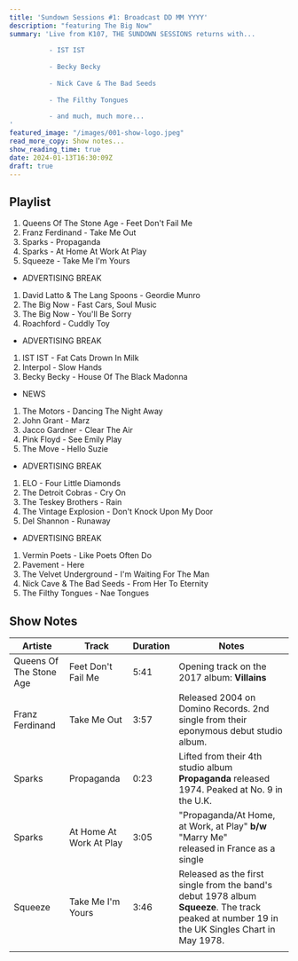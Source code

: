 ```yaml
---
title: 'Sundown Sessions #1: Broadcast DD MM YYYY'
description: "featuring The Big Now"
summary: 'Live from K107, THE SUNDOWN SESSIONS returns with...
 
          - IST IST
                    
          - Becky Becky 
          
          - Nick Cave & The Bad Seeds
          
          - The Filthy Tongues
          
          - and much, much more...
'
featured_image: "/images/001-show-logo.jpeg"
read_more_copy: Show notes...
show_reading_time: true
date: 2024-01-13T16:30:09Z
draft: true 
---
```

## Playlist

1. Queens Of The Stone Age - Feet Don't Fail Me
2. Franz Ferdinand - Take Me Out
3. Sparks - Propaganda
4. Sparks - At Home At Work At Play
5. Squeeze - Take Me I'm Yours

- ADVERTISING BREAK

1. David Latto & The Lang Spoons - Geordie Munro
2. The Big Now - Fast Cars, Soul Music
3. The Big Now - You'll Be Sorry
4. Roachford - Cuddly Toy

- ADVERTISING BREAK

1. IST IST - Fat Cats Drown In Milk
2. Interpol - Slow Hands
3. Becky Becky - House Of The Black Madonna

- NEWS

1. The Motors - Dancing The Night Away
2. John Grant - Marz
3. Jacco Gardner - Clear The Air
4. Pink Floyd - See Emily Play
5. The Move - Hello Suzie

- ADVERTISING BREAK

1. ELO - Four Little Diamonds
2. The Detroit Cobras - Cry On
3. The Teskey Brothers - Rain
4. The Vintage Explosion - Don't Knock Upon My Door
5. Del Shannon - Runaway

- ADVERTISING BREAK

1. Vermin Poets - Like Poets Often Do
2. Pavement - Here
3. The Velvet Underground - I'm Waiting For The Man
4. Nick Cave & The Bad Seeds - From Her To Eternity
5. The Filthy Tongues - Nae Tongues

## Show Notes

| Artiste                        | Track    | Duration    | Notes                   |
| ----------------------- | --- | --- | ------------------ |
| Queens Of The Stone Age                        | Feet Don't Fail Me    | 5:41    | Opening track on the 2017 album: **Villains**                   |
| Franz Ferdinand                        | Take Me Out    | 3:57    | Released 2004 on Domino Records. 2nd single from their eponymous debut studio album.                     |
| Sparks                        | Propaganda    | 0:23    | Lifted from their 4th studio album **Propaganda** released 1974. Peaked at No. 9 in the U.K.                    |
| Sparks                        | At Home At Work At Play    | 3:05    | "Propaganda/At Home, at Work, at Play" **b/w** "Marry Me"  <br>released in France as a single                   |
| Squeeze                 | Take Me I'm Yours    | 3:46    | Released as the first single from the band's debut 1978 album **Squeeze**. The track peaked at number 19 in the UK Singles Chart in May 1978.              |
|  |     |     |  |

 


